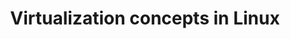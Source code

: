 ---
menu:
  sidebar:
    identifier: conceptos-virtualizacion
    name: Virtualization basics in Linux
    parent: introduccion-kvm
    weight: 1
title: Virtualization concepts in Linux
---